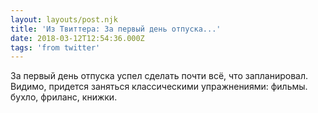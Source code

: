 ```yaml
---
layout: layouts/post.njk
title: 'Из Твиттера: За первый день отпуска...'
date: 2018-03-12T12:54:36.000Z
tags: 'from twitter'
---
```



За первый день отпуска успел сделать почти всё, что запланировал. Видимо, придется заняться классическими упражнениями: фильмы. бухло, фриланс, книжки.
